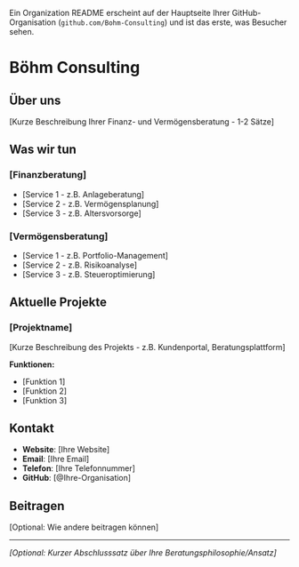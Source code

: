 Ein Organization README erscheint auf der Hauptseite Ihrer GitHub-Organisation (`github.com/Bohm-Consulting`) und ist das erste, was Besucher sehen.

# Böhm Consulting

## Über uns

[Kurze Beschreibung Ihrer Finanz- und Vermögensberatung - 1-2 Sätze]

## Was wir tun

### [Finanzberatung]
- [Service 1 - z.B. Anlageberatung]
- [Service 2 - z.B. Vermögensplanung]
- [Service 3 - z.B. Altersvorsorge]

### [Vermögensberatung]
- [Service 1 - z.B. Portfolio-Management]
- [Service 2 - z.B. Risikoanalyse]
- [Service 3 - z.B. Steueroptimierung]

## Aktuelle Projekte

### [Projektname]
[Kurze Beschreibung des Projekts - z.B. Kundenportal, Beratungsplattform]

**Funktionen:**
- [Funktion 1]
- [Funktion 2]
- [Funktion 3]

## Kontakt

- **Website**: [Ihre Website]
- **Email**: [Ihre Email]
- **Telefon**: [Ihre Telefonnummer]
- **GitHub**: [@Ihre-Organisation]

## Beitragen

[Optional: Wie andere beitragen können]

---

*[Optional: Kurzer Abschlusssatz über Ihre Beratungsphilosophie/Ansatz]*
